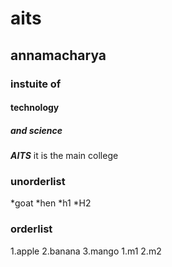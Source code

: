 # aits
## annamacharya
### instuite of
#### technology
##### and science
***AITS*** it is the main college
### unorderlist
*goat
*hen
  *h1
  *H2
### orderlist
1.apple
2.banana
3.mango
  1.m1
  2.m2
